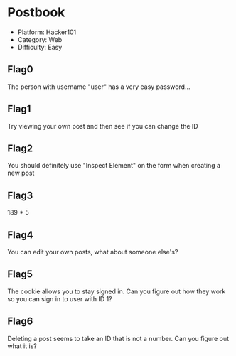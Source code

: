 # Postbook

- Platform: Hacker101 <br>
- Category: Web  <br>
- Difficulty: Easy  <br>

## Flag0 
The person with username "user" has a very easy password...


## Flag1 
Try viewing your own post and then see if you can change the ID


## Flag2 
You should definitely use "Inspect Element" on the form when creating a new post


## Flag3 
189 * 5


## Flag4
You can edit your own posts, what about someone else's?


## Flag5 
The cookie allows you to stay signed in. Can you figure out how they work so you can sign in to user with ID 1?


## Flag6 
Deleting a post seems to take an ID that is not a number. Can you figure out what it is?

